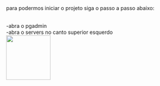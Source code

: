 
<div>
  para podermos iniciar o projeto siga o passo a passo abaixo:</br></br>

  -abra o pgadmin</br>
  -abra o servers no canto superior esquerdo</br>
  <img src="![Captura de tela 2024-12-05 081837](https://github.com/user-attachments/assets/ca9ed934-5a7c-42e0-bb3d-60700a906b4d)" width='120px'>
</div>
